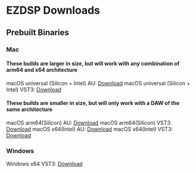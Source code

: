 # EZDSP Downloads

## Prebuilt Binaries

### Mac

#### These builds are larger in size, but will work with any combination of arm64 and x64 architecture

macOS universal (Silicon + Intel) AU: [Download](./assets/EZDSP_Mac_universal_AU.pkg)
macOS universal (Silicon + Intel) VST3: [Download](./assets/EZDSP_Mac_universal_VST3.pkg)

#### These builds are smaller in size, but will only work with a DAW of the same architecture

macOS arm64(Silicon) AU: [Download](./assets/EZDSP_Mac_arm64_AU.pkg)
macOS arm64(Silicon) VST3: [Download](./assets/EZDSP_Mac_arm64_VST3.pkg)
macOS x64(Intel) AU: [Download](./assets/EZDSP_Mac_x64_AU.pkg)
macOS x64(Intel) VST3: [Download](./assets/EZDSP_Mac_x64_VST3.pkg)

### Windows

Windows x64 VST3: [Download](./assets/EZDSP_Win64VST3.exe)
